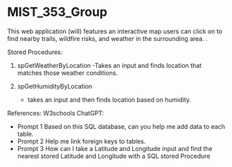 # MIST_353_Group

This web application (will) features an interactive map users can click on to find nearby trails, wildfire risks, and weather in the surrounding area.
.



Stored Procedures:
1) spGetWeatherByLocation
   -Takes an input and finds location that matches those weather conditions.
  

2) spGetHumidityByLocation
     - takes an input and then finds location based on humidity. 






References:
  W3schools 
  ChatGPT: 
   - Prompt 1 Based on this SQL database, can you help me add data to each table. 
   - Prompt 2 Help me link foreign keys to tables. 
   - Prompt 3 How can I take a Latitude and Longitude input and find the nearest stored Latitude and Longitude with a SQL stored Procedure
